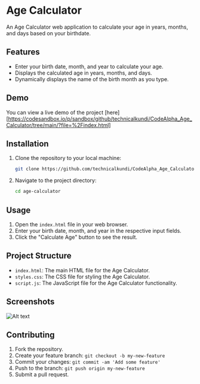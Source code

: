 # Age Calculator

An Age Calculator web application to calculate your age in years, months, and days based on your birthdate.

## Features

- Enter your birth date, month, and year to calculate your age.
- Displays the calculated age in years, months, and days.
- Dynamically displays the name of the birth month as you type.

## Demo

You can view a live demo of the project [here][https://codesandbox.io/p/sandbox/github/technicalkundi/CodeAlpha_Age_Calculator/tree/main/?file=%2Findex.html]

## Installation

1. Clone the repository to your local machine:
    ```bash
    git clone https://github.com/technicalkundi/CodeAlpha_Age_Calculator.git
    ```
2. Navigate to the project directory:
    ```bash
    cd age-calculator
    ```

## Usage

1. Open the `index.html` file in your web browser.
2. Enter your birth date, month, and year in the respective input fields.
3. Click the "Calculate Age" button to see the result.

## Project Structure

- `index.html`: The main HTML file for the Age Calculator.
- `styles.css`: The CSS file for styling the Age Calculator.
- `script.js`: The JavaScript file for the Age Calculator functionality.

## Screenshots

![Alt text](https://github.com/technicalkundi/CodeAlpha_Age_Calculator/blob/main/Age%20Cal.png)

## Contributing

1. Fork the repository.
2. Create your feature branch: `git checkout -b my-new-feature`
3. Commit your changes: `git commit -am 'Add some feature'`
4. Push to the branch: `git push origin my-new-feature`
5. Submit a pull request.







